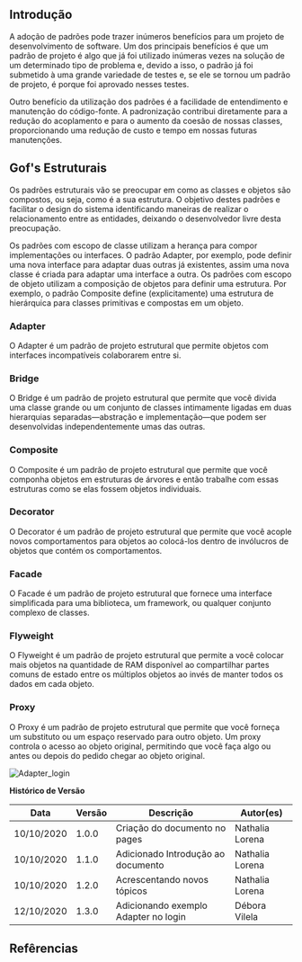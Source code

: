 ## Introdução


A adoção de padrões pode trazer inúmeros benefícios para um projeto de desenvolvimento de  software. Um dos principais benefícios é que um padrão de projeto é algo que já foi utilizado inúmeras vezes na solução de um determinado tipo de problema e, devido a isso, o padrão já foi submetido à uma grande variedade de testes e, se ele se tornou um padrão de projeto, é porque foi aprovado nesses testes.

Outro benefício da utilização dos padrões é a facilidade de entendimento e manutenção do código-fonte. A padronização contribui diretamente para a redução do acoplamento e para o aumento da coesão de nossas classes, proporcionando uma redução de custo e tempo em nossas futuras manutenções.

## Gof's Estruturais

Os padrões estruturais vão se preocupar em como as classes e objetos são compostos, ou seja, como é a sua estrutura. O objetivo destes padrões e facilitar o design do sistema identificando maneiras de realizar o relacionamento entre as entidades, deixando o desenvolvedor livre desta preocupação.

Os padrões com escopo de classe utilizam a herança para compor implementações ou interfaces. O padrão Adapter, por exemplo, pode definir uma nova interface para adaptar duas outras já existentes, assim uma nova classe é criada para adaptar uma interface a outra. Os padrões com escopo de objeto utilizam a composição de objetos para definir uma estrutura. Por exemplo, o padrão Composite define (explicitamente) uma estrutura de hierárquica para classes primitivas e compostas em um objeto.


### Adapter

O Adapter é um padrão de projeto estrutural que permite objetos com interfaces incompatíveis colaborarem entre si.

### Bridge

O Bridge é um padrão de projeto estrutural que permite que você divida uma classe grande ou um conjunto de classes intimamente ligadas em duas hierarquias separadas—abstração e implementação—que podem ser desenvolvidas independentemente umas das outras.

### Composite

O Composite é um padrão de projeto estrutural que permite que você componha objetos em estruturas de árvores e então trabalhe com essas estruturas como se elas fossem objetos individuais.

### Decorator

O Decorator é um padrão de projeto estrutural que permite que você acople novos comportamentos para objetos ao colocá-los dentro de invólucros de objetos que contém os comportamentos.

### Facade

O Facade é um padrão de projeto estrutural que fornece uma interface simplificada para uma biblioteca, um framework, ou qualquer conjunto complexo de classes.

### Flyweight

O Flyweight é um padrão de projeto estrutural que permite a você colocar mais objetos na quantidade de RAM disponível ao compartilhar partes comuns de estado entre os múltiplos objetos ao invés de manter todos os dados em cada objeto.

### Proxy

O Proxy é um padrão de projeto estrutural que permite que você forneça um substituto ou um espaço reservado para outro objeto. Um proxy controla o acesso ao objeto original, permitindo que você faça algo ou antes ou depois do pedido chegar ao objeto original.

![Adapter_login](https://imgur.com/H5EDEW5.png)

**Histórico de Versão**

| Data | Versão | Descrição | Autor(es) |
| --- | --- | --- | --- |
| 10/10/2020 | 1.0.0 | Criação do documento no pages |  Nathalia Lorena  |
| 10/10/2020 | 1.1.0 | Adicionado Introdução ao documento | Nathalia Lorena |
| 10/10/2020 | 1.2.0 | Acrescentando novos tópicos | Nathalia Lorena |
| 12/10/2020 | 1.3.0 | Adicionando exemplo Adapter no login |  Débora Vilela  |


## Refêrencias

